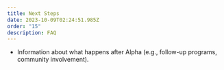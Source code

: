 ```yaml
---
title: Next Steps
date: 2023-10-09T02:24:51.985Z
order: "15"
description: FAQ
---
```

- Information about what happens after Alpha (e.g., follow-up programs, community involvement).